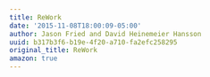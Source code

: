 ```yaml
---
title: ReWork
date: '2015-11-08T18:00:09-05:00'
author: Jason Fried and David Heinemeier Hansson
uuid: b317b3f6-b19e-4f20-a710-fa2efc258295
original_title: ReWork
amazon: true
---
```


